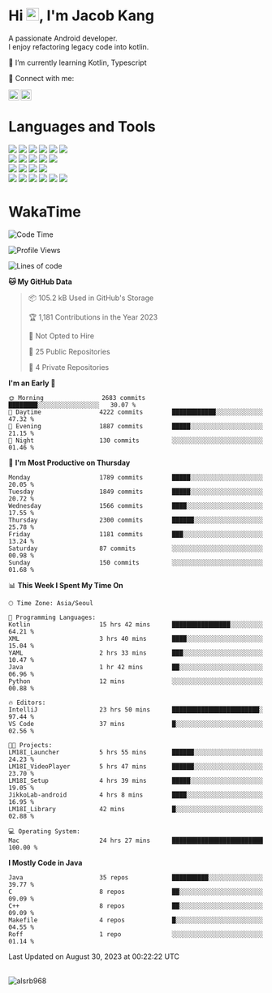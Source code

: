 # Hi <img src="https://media.giphy.com/media/hvRJCLFzcasrR4ia7z/giphy.gif" width="25px">, I'm Jacob Kang
A passionate Android developer.
</br>
I enjoy refactoring legacy code into kotlin.

🌱 I’m currently learning Kotlin, Typescript

🤝 Connect with me:

<a href="https://www.linkedin.com/in/minkyu-kang-b7477b1b2/"><img align="left" src="https://raw.githubusercontent.com/yushi1007/yushi1007/main/images/linkedin.svg" alt="Minkyu Kang | LinkedIn" width="21px"/></a>
<a href="https://www.instagram.com/_jacob_kang/"><img align="left" src="https://raw.githubusercontent.com/yushi1007/yushi1007/main/images/instagram.svg" alt="Jacob Kang | Instagram" width="21px"/></a>

</br>

# Languages and Tools

<div align="left">
<img src="https://img.shields.io/badge/java-007396?logo=java&logoColor=white"/>
<img src="https://img.shields.io/badge/kotlin-7F52FF?logo=kotlin&logoColor=white"/>
<img src="https://img.shields.io/badge/python-3776AB?logo=python&logoColor=white"/>
<img src="https://img.shields.io/badge/bash shell-4EAA25?logo=gnubash&logoColor=white"/>
<img src="https://img.shields.io/badge/c-A8B9CC?logo=c&logoColor=white"/>
<img src="https://img.shields.io/badge/c++-00599C?logo=c%2b%2b&logoColor=white"/>
</div>
<div align="left">
<img src="https://img.shields.io/badge/git-F05032?logo=git&logoColor=white"/>
<img src="https://img.shields.io/badge/github-181717?logo=github&logoColor=white"/>
<img src="https://img.shields.io/badge/mysql-4479A1?logo=mysql&logoColor=white"/>
<img src="https://img.shields.io/badge/sqlite-003B57?logo=sqlite&logoColor=white"/>
<img src="https://img.shields.io/badge/amazon AWS-232F3E?logo=amazonaws&logoColor=white"/>
</div>
<div align="left">
<img src="https://img.shields.io/badge/android-3DDC84?logo=android&logoColor=white"/>
<img src="https://img.shields.io/badge/linux-FCC624?logo=linux&logoColor=white"/>
<img src="https://img.shields.io/badge/flask-000000?logo=flask&logoColor=white"/>
<img src="https://img.shields.io/badge/arduino-00979D?logo=arduino&logoColor=white"/>
</div>
<div align="left">
<img src="https://img.shields.io/badge/slack-4A154B?logo=slack&logoColor=white"/>
<img src="https://img.shields.io/badge/notion-000000?logo=notion&logoColor=white"/>
<img src="https://img.shields.io/badge/jira-0052CC?logo=jira&logoColor=white"/>
<img src="https://img.shields.io/badge/postman-FF6C37?logo=postman&logoColor=white"/>
<img src="https://img.shields.io/badge/intellij-000000?logo=intellijidea&logoColor=white"/>
<img src="https://img.shields.io/badge/pycharm-000000?logo=pycharm&logoColor=white"/>
</div>

# WakaTime

<!--START_SECTION:waka-->
![Code Time](http://img.shields.io/badge/Code%20Time-2%2C924%20hrs%201%20min-blue)

![Profile Views](http://img.shields.io/badge/Profile%20Views-0-blue)

![Lines of code](https://img.shields.io/badge/From%20Hello%20World%20I%27ve%20Written-5.2%20million%20lines%20of%20code-blue)

**🐱 My GitHub Data** 

> 📦 105.2 kB Used in GitHub's Storage 
 > 
> 🏆 1,181 Contributions in the Year 2023
 > 
> 🚫 Not Opted to Hire
 > 
> 📜 25 Public Repositories 
 > 
> 🔑 4 Private Repositories 
 > 
**I'm an Early 🐤** 

```text
🌞 Morning                2683 commits        ████████░░░░░░░░░░░░░░░░░   30.07 % 
🌆 Daytime                4222 commits        ████████████░░░░░░░░░░░░░   47.32 % 
🌃 Evening                1887 commits        █████░░░░░░░░░░░░░░░░░░░░   21.15 % 
🌙 Night                  130 commits         ░░░░░░░░░░░░░░░░░░░░░░░░░   01.46 % 
```
📅 **I'm Most Productive on Thursday** 

```text
Monday                   1789 commits        █████░░░░░░░░░░░░░░░░░░░░   20.05 % 
Tuesday                  1849 commits        █████░░░░░░░░░░░░░░░░░░░░   20.72 % 
Wednesday                1566 commits        ████░░░░░░░░░░░░░░░░░░░░░   17.55 % 
Thursday                 2300 commits        ██████░░░░░░░░░░░░░░░░░░░   25.78 % 
Friday                   1181 commits        ███░░░░░░░░░░░░░░░░░░░░░░   13.24 % 
Saturday                 87 commits          ░░░░░░░░░░░░░░░░░░░░░░░░░   00.98 % 
Sunday                   150 commits         ░░░░░░░░░░░░░░░░░░░░░░░░░   01.68 % 
```


📊 **This Week I Spent My Time On** 

```text
🕑︎ Time Zone: Asia/Seoul

💬 Programming Languages: 
Kotlin                   15 hrs 42 mins      ████████████████░░░░░░░░░   64.21 % 
XML                      3 hrs 40 mins       ████░░░░░░░░░░░░░░░░░░░░░   15.04 % 
YAML                     2 hrs 33 mins       ███░░░░░░░░░░░░░░░░░░░░░░   10.47 % 
Java                     1 hr 42 mins        ██░░░░░░░░░░░░░░░░░░░░░░░   06.96 % 
Python                   12 mins             ░░░░░░░░░░░░░░░░░░░░░░░░░   00.88 % 

🔥 Editors: 
IntelliJ                 23 hrs 50 mins      ████████████████████████░   97.44 % 
VS Code                  37 mins             █░░░░░░░░░░░░░░░░░░░░░░░░   02.56 % 

🐱‍💻 Projects: 
LM18I_Launcher           5 hrs 55 mins       ██████░░░░░░░░░░░░░░░░░░░   24.23 % 
LM18I_VideoPlayer        5 hrs 47 mins       ██████░░░░░░░░░░░░░░░░░░░   23.70 % 
LM18I_Setup              4 hrs 39 mins       █████░░░░░░░░░░░░░░░░░░░░   19.05 % 
JikkoLab-android         4 hrs 8 mins        ████░░░░░░░░░░░░░░░░░░░░░   16.95 % 
LM18I_Library            42 mins             █░░░░░░░░░░░░░░░░░░░░░░░░   02.88 % 

💻 Operating System: 
Mac                      24 hrs 27 mins      █████████████████████████   100.00 % 
```

**I Mostly Code in Java** 

```text
Java                     35 repos            ██████████░░░░░░░░░░░░░░░   39.77 % 
C                        8 repos             ██░░░░░░░░░░░░░░░░░░░░░░░   09.09 % 
C++                      8 repos             ██░░░░░░░░░░░░░░░░░░░░░░░   09.09 % 
Makefile                 4 repos             █░░░░░░░░░░░░░░░░░░░░░░░░   04.55 % 
Roff                     1 repo              ░░░░░░░░░░░░░░░░░░░░░░░░░   01.14 % 
```




 Last Updated on August 30, 2023 at 00:22:22 UTC
<!--END_SECTION:waka-->

</br>

<div align="left">
<img align="left" src="https://github-readme-stats.vercel.app/api/top-langs?username=alsrb968&show_icons=true&locale=en&layout=compact&theme=dark" alt="alsrb968" />
</div>
